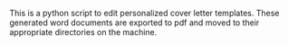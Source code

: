 This is a python script to edit personalized cover letter templates.
These generated word documents are exported to pdf and moved to their appropriate directories on the machine.